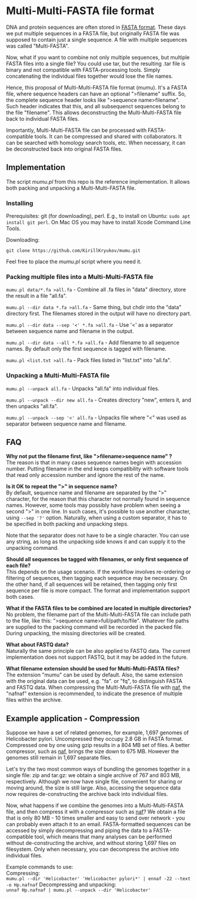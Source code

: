 # Multi-Multi-FASTA file format

DNA and protein sequences are often stored in [FASTA format](https://en.wikipedia.org/wiki/FASTA_format).
These days we put multiple sequences in a FASTA file,
but originally FASTA file was supposed to contain just a single sequence.
A file with multiple sequences was called "Multi-FASTA".

Now, what if you want to combine not only multiple sequences, but multiple FASTA files into a single file?
You could use tar, but the resulting .tar file is binary and not compatible with FASTA-processing tools.
Simply concatenating the individual files together would lose the file names.

Hence, this proposal of Multi-Multi-FASTA file format (mumu).
It's a FASTA file, where sequence headers can have an optional ">filename" suffix.
So, the complete sequence header looks like ">sequence name>filename".
Such header indicates that this, and all subsequenct sequences belong to the file "filename".
This allows deconstructing the Multi-Multi-FASTA file back to individual FASTA files.

Importantly, Multi-Multi-FASTA file can be processed with FASTA-compatible tools.
It can be compressed and shared with collaborators.
It can be searched with homology search tools, etc.
When necessary, it can be deconstructed back into original FASTA files.

## Implementation

The script _mumu.pl_ from this repo is the reference implementation.
It allows both packing and unpacking a Multi-Multi-FASTA file.

### Installing

Prerequisites: git (for downloading), perl.
E.g., to install on Ubuntu: `sudo apt install git perl`.
On Mac OS you may have to install Xcode Command Line Tools.

Downloading:

`git clone https://github.com/KirillKryukov/mumu.git`

Feel free to place the _mumu.pl_ script where you need it.

### Packing multiple files into a Multi-Multi-FASTA file

`mumu.pl data/*.fa >all.fa` - Combine all .fa files in "data" directory, store the result in a file "all.fa".

`mumu.pl --dir data *.fa >all.fa` - Same thing, but chdir into the "data" directory first. The filenames stored in the output will have no directory part.

`mumu.pl --dir data --sep '<' *.fa >all.fa` - Use '<' as a separator between sequence name and filename in the output.

`mumu.pl --dir data --all *.fa >all.fa` - Add filename to all sequence names. By default only the first sequence is tagged with filename.

`mumu.pl <list.txt >all.fa` - Pack files listed in "list.txt" into "all.fa".

### Unpacking a Multi-Multi-FASTA file

`mumu.pl --unpack all.fa` - Unpacks "all.fa" into individual files.

`mumu.pl --unpack --dir new all.fa` - Creates directory "new", enters it, and then unpacks "all.fa".

`mumu.pl --unpack --sep '<' all.fa` - Unpacks file where "<" was used as separator between sequence name and filename.

## FAQ

**Why not put the filename first, like ">filename>sequence name" ?**<br>
The reason is that in many cases sequence names begin with accession number.
Putting filename in the end keeps compatibility with software tools that read only accession number and ignore the rest of the name.

**Is it OK to repeat the ">" in sequence name?**<br>
By default, sequence name and filename are separated by the ">" character,
for the reason that this character not normally found in sequence names.
However, some tools may possibly have problem when seeing a second ">" in one line.
In such cases, it's possible to use another character, using `--sep '?'` option.
Naturally, when using a custom separator, it has to be specified in both packing and unpacking steps.

Note that the separator does not have to be a single character.
You can use any string,
as long as the unpacking side knows it and can supply it to the unpacking command.

**Should all sequences be tagged with filenames, or only first sequence of each file?**<br>
This depends on the usage scenario.
If the workflow involves re-ordering or filtering of sequences, then tagging each sequence may be necessary.
On the other hand, if all sequences will be retained, then tagging only first sequence per file is more compact.
The format and implementation support both cases.

**What if the FASTA files to be combined are located in multiple directories?**<br>
No problem, the filename part of the Multi-Multi-FASTA file can include path to the file,
like this: ">sequence name>full/path/to/file".
Whatever file paths are supplied to the packing command will be recorded in the packed file.
During unpacking, the missing directories will be created.

**What about FASTQ data?**<br>
Naturally the same principle can be also applied to FASTQ data.
The current implementation does not support FASTQ, but it may be added in the future.

**What filename extension should be used for Multi-Multi-FASTA files?**<br>
The extension "mumu" can be used by default.
Also, the same extension with the original data can be used, e.g. "fa". or "fq", to distinguish FASTA and FASTQ data.
When compressing the Multi-Multi-FASTA file with [naf](https://github.com/KirillKryukov/naf),
the "nafnaf" extension is recommended, to indicate the presence of multiple files within the archive.

## Example application - Compression

Suppose we have a set of related genomes, for example, 1,697 genomes of Helicobacter pylori.
Uncompressed they occupy 2.8 GB in FASTA format.
Compressed one by one using gzip results in a 804 MB set of files.
A better compressor, such as [naf](https://github.com/KirillKryukov/naf), brings the size down to 675 MB.
However the genomes still remain in 1,697 separate files.

Let's try the two most common ways of bundling the genomes together in a single file: zip and tar.gz:
we obtain a single archive of 767 and 803 MB, respectively.
Although we now have single file, convenient for sharing or moving around, the size is still large.
Also, accessing the sequence data now requires de-constructing the archive back into individual files.

Now, what happens if we combine the genomes into a Multi-Multi-FASTA file,
and then compress it with a compressor such as [naf](https://github.com/KirillKryukov/naf)?
We obtain a file that is only 80 MB - 10 times smaller and easy to send over network - you can probably even attach it to an email.
FASTA-formatted sequences can be accessed by simply decompressing and piping the data to a FASTA-compatible tool,
which means that many analyses can be performed without de-constructing the archive, and without storing 1,697 files on filesystem.
Only when necessary, you can decompress the archive into individual files.

Example commands to use:<br>
Compressing:<br> `mumu.pl --dir 'Helicobacter' 'Helicobacter pylori*' | ennaf -22 --text -o Hp.nafnaf`
Decompressing and unpacking:<br>
`unnaf Hp.nafnaf | mumu.pl --unpack --dir 'Helicobacter'`
